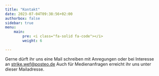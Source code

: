 ```yaml
---
title: "Kontakt"
date: 2023-07-04T09:38:56+02:00
authorbox: false
sidebar: true
menu: 
    main:
        pre: <i class="fa-solid fa-code"></i>
        weight: 6
    
---
```



Gerne dürft ihr uns eine Mail schreiben mit Anregungen oder bei Interesse an <strike.wef@posteo.de>
Auch für Medienanfragen erreicht ihr uns unter dieser Mailadresse.
